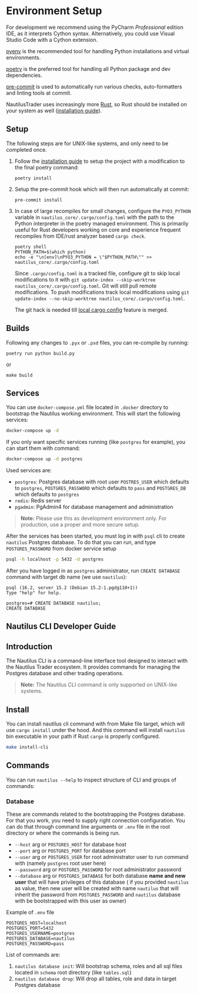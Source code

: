 # Environment Setup

For development we recommend using the PyCharm *Professional* edition IDE, as it interprets Cython syntax. Alternatively, you could use Visual Studio Code with a Cython extension.

[pyenv](https://github.com/pyenv/pyenv) is the recommended tool for handling Python installations and virtual environments.

[poetry](https://python-poetry.org/) is the preferred tool for handling all Python package and dev dependencies.

[pre-commit](https://pre-commit.com/) is used to automatically run various checks, auto-formatters and linting tools at commit.

NautilusTrader uses increasingly more [Rust](https://www.rust-lang.org), so Rust should be installed on your system as well
([installation guide](https://www.rust-lang.org/tools/install)).

## Setup

The following steps are for UNIX-like systems, and only need to be completed once.

1. Follow the [installation guide](../getting_started/installation.md) to setup the project with a modification to the final poetry command:

       poetry install

2. Setup the pre-commit hook which will then run automatically at commit:

       pre-commit install

3. In case of large recompiles for small changes, configure the `PYO3_PYTHON` variable in `nautilus_core/.cargo/config.toml` with the path to the Python interpreter in the poetry managed environment. This is primarily useful for Rust developers working on core and experience frequent recompiles from IDE/rust analyzer based `cargo check`.

    ```
    poetry shell
    PYTHON_PATH=$(which python)
    echo -e "\n[env]\nPYO3_PYTHON = \"$PYTHON_PATH\"" >> nautilus_core/.cargo/config.toml
    ```

    Since `.cargo/config.toml` is a tracked file, configure git to skip local modifications to it with `git update-index --skip-worktree nautilus_core/.cargo/config.toml`. Git will still pull remote modifications. To push modifications track local modifications using `git update-index --no-skip-worktree nautilus_core/.cargo/config.toml`.
    
    The git hack is needed till [local cargo config](https://github.com/rust-lang/cargo/issues/7723) feature is merged.

## Builds

Following any changes to `.pyx` or `.pxd` files, you can re-compile by running:

    poetry run python build.py

or

    make build

## Services

You can use `docker-compose.yml` file located in `.docker` directory 
to bootstrap the Nautilus working environment. This will start the following services:

```bash
docker-compose up -d
```

If you only want specific services running (like `postgres` for example), you can start them with command:

```bash
docker-compose up -d postgres
```

Used services are:

- `postgres`: Postgres database with root user `POSTRES_USER` which defaults to `postgres`, `POSTGRES_PASSWORD` which defaults to `pass` and `POSTGRES_DB` which defaults to `postgres`
- `redis`: Redis server
- `pgadmin`: PgAdmin4 for database management and administration

> **Note:** Please use this as development environment only. For production, use a proper and  more secure setup.

After the services has been started, you must log in with `psql` cli to create `nautilus` Postgres database.
To do that you can run, and type `POSTGRES_PASSWORD` from docker service setup

```bash
psql -h localhost -p 5432 -U postgres
```

After you have logged in as `postgres` administrator, run `CREATE DATABASE` command with target db name (we use `nautilus`): 

```
psql (16.2, server 15.2 (Debian 15.2-1.pgdg110+1))
Type "help" for help.

postgres=# CREATE DATABASE nautilus;
CREATE DATABASE

```

## Nautilus CLI Developer Guide

## Introduction

The Nautilus CLI is a command-line interface tool designed to interact
with the Nautilus Trader ecosystem. It provides commands for managing the Postgres database and other trading operations.

> **Note:** The Nautilus CLI command is only supported on UNIX-like systems.


## Install 

You can install nautilus cli command with from Make file target, which will use `cargo install` under the hood.
And this command will install `nautilus` bin executable in your path if Rust `cargo` is properly configured.

```bash
make install-cli
```

## Commands

You can run `nautilus --help` to inspect structure of CLI and groups of commands:

### Database

These are commands related to the bootstrapping the Postgres database.
For that you work, you need to supply right connection configuration. You can do that through 
command line arguments or `.env` file in the root directory or where the commands is being run.

- `--host` arg or `POSTGRES_HOST` for database host
- `--port` arg or `POSTGRES_PORT` for database port
- `--user` arg or `POSTGRES_USER` for root administrator user to run command with (namely `postgres` root user here)
- `--password` arg or `POSTGRES_PASSWORD` for root administrator password
- `--database` arg or `POSTGRES_DATABASE` for both database **name and new user** that will have privileges of this database
  ( if you provided `nautilus` as value, then new user will be created with name `nautilus` that will inherit the password from `POSTGRES_PASSWORD`
 and `nautilus` database with be bootstrapped with this user as owner)

Example of `.env` file

```
POSTGRES_HOST=localhost
POSTGRES_PORT=5432
POSTGRES_USERNAME=postgres
POSTGRES_DATABASE=nautilus
POSTGRES_PASSWORD=pass
```

List of commands are:

1. `nautilus database init`: Will bootstrap schema, roles and all sql files located in `schema` root directory (like `tables.sql`)
2. `nautilus database drop`: Will drop all tables, role and data in target Postgres database

